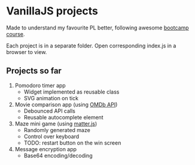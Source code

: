 # VanillaJS projects

Made to understand my favourite PL better, following awesome [bootcamp course](https://www.udemy.com/course/javascript-beginners-complete-tutorial/).

Each project is in a separate folder. Open corresponding index.js in a browser to view.

## Projects so far

1. Pomodoro timer app
   - Widget implemented as reusable class
   - SVG animation on tick
2. Movie comparison app (using [OMDb API](http://www.omdbapi.com/))
   - Debounced API calls
   - Reusable autocomplete element
3. Maze mini game (using [matter.js](https://brm.io/matter-js/))
   - Randomly generated maze
   - Control over keyboard
   - TODO: restart button on the win screen
4. Message encryption app
   - Base64 encoding/decoding

